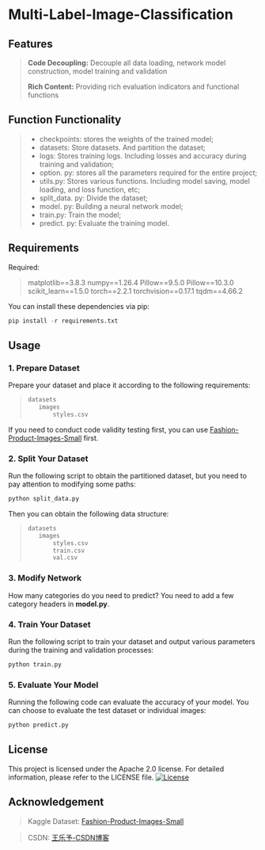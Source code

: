 # Multi-Label-Image-Classification
## Features

> **Code Decoupling:** Decouple all data loading, network model construction, model training and validation
>
> **Rich Content:** Providing rich evaluation indicators and functional functions

## Function Functionality

> - checkpoints: stores the weights of the trained model;
> - datasets: Store datasets. And partition the dataset;
> - logs: Stores training logs. Including losses and accuracy during training and validation;
> - option. py: stores all the parameters required for the entire project;
> - utils.py: Stores various functions. Including model saving, model loading, and loss function, etc;
> - split_data. py: Divide the dataset;
> - model. py: Building a neural network model;
> - train.py: Train the model;
> - predict. py: Evaluate the training model.

## Requirements

Required:



> matplotlib==3.8.3
> numpy==1.26.4
> Pillow==9.5.0
> Pillow==10.3.0
> scikit_learn==1.5.0
> torch==2.2.1
> torchvision==0.17.1
> tqdm==4.66.2



You can install these dependencies via pip:

```python
pip install -r requirements.txt
```

## Usage

### 1. Prepare Dataset

Prepare your dataset and place it according to the following requirements:

> ```python
> datasets
>    images
>        styles.csv
>    ```



If you need to conduct code validity testing first, you can use  [Fashion-Product-Images-Small](https://www.kaggle.com/datasets/paramaggarwal/fashion-product-images-small) first.

### 2. Split Your Dataset

Run the following script to obtain the partitioned dataset, but you need to pay attention to modifying some paths:

```python
python split_data.py
```

Then you can obtain the following data structure:

> ```python
> datasets
>    images
>        styles.csv
>        train.csv
>        val.csv
>  ```

### 3. Modify Network 

How many categories do you need to predict? You need to add a few category headers in **model.py**.

### 4. Train Your Dataset

Run the following script to train your dataset and output various parameters during the training and validation processes:



```python
python train.py
```

### 5. Evaluate Your Model

Running the following code can evaluate the accuracy of your model. You can choose to evaluate the test dataset or individual images:



```python
python predict.py
```

## License

This project is licensed under the Apache 2.0 license. For detailed information, please refer to the LICENSE file.
[![License](https://img.shields.io/badge/License-Apache%202.0-blue.svg)](https://opensource.org/licenses/Apache-2.0)

## Acknowledgement

> Kaggle Dataset: [Fashion-Product-Images-Small](https://www.kaggle.com/datasets/paramaggarwal/fashion-product-images-small)



> CSDN: [王乐予-CSDN博客](https://blog.csdn.net/qq_42856191?type=blog)
























